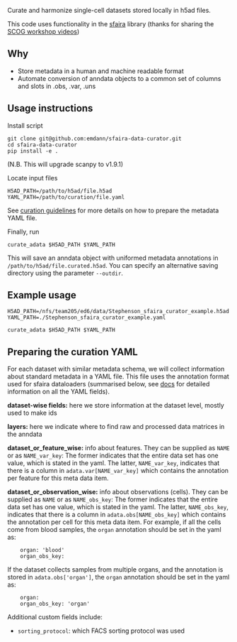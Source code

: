 Curate and harmonize single-cell datasets stored locally in h5ad files. 

This code uses functionality in the [sfaira](https://sfaira.readthedocs.io/en/latest/index.html) library (thanks for sharing the [SCOG workshop videos](https://www.youtube.com/watch?v=SWfx_7snuQw))

## Why
- Store metadata in a human and machine readable format
- Automate conversion of anndata objects to a common set of columns and slots in .obs, .var, .uns

## Usage instructions

Install script
```
git clone git@github.com:emdann/sfaira-data-curator.git
cd sfaira-data-curator
pip install -e .
```

(N.B. This will upgrade scanpy to v1.9.1)

Locate input files
```
H5AD_PATH=/path/to/h5ad/file.h5ad
YAML_PATH=/path/to/curation/file.yaml
```
See [curation guidelines](#preparing-the-curation-yaml) for more details on how to prepare the metadata YAML file.

Finally, run
```
curate_adata $H5AD_PATH $YAML_PATH
```

This will save an anndata object with uniformed metadata annotations in `/path/to/h5ad/file.curated.h5ad`. You can specify an alternative saving directory using the parameter `--outdir`.

## Example usage

```
H5AD_PATH=/nfs/team205/ed6/data/Stephenson_sfaira_curator_example.h5ad
YAML_PATH=./Stephenson_sfaira_curator_example.yaml

curate_adata $H5AD_PATH $YAML_PATH
```

## Preparing the curation YAML

For each dataset with similar metadata schema, we will collect information about standard metadata in a YAML file. This file uses the annotation format used for sfaira dataloaders (summarised below, see [docs](https://sfaira.readthedocs.io/en/latest/adding_datasets.html#field-descriptions) for detailed information on all the YAML fields).

**dataset-wise fields:** here we store information at the dataset level, mostly used to make ids

**layers:** here we indicate where to find raw and processed data matrices in the anndata 

**dataset_or_feature_wise:** info about features. They can be supplied as `NAME` or as `NAME_var_key`: The former indicates that the entire data set has one value, which is stated in the yaml. The latter, `NAME_var_key`, indicates that there is a column in `adata.var[NAME_var_key]` which contains the annotation per feature for this meta data item.

**dataset_or_observation_wise:** info about observations (cells). They can be supplied as `NAME` or as `NAME_obs_key`: The former indicates that the entire data set has one value, which is stated in the yaml. The latter, `NAME_obs_key`, indicates that there is a column in `adata.obs[NAME_obs_key]` which contains the annotation per cell for this meta data item. For example, if all the cells come from blood samples, the `organ` annotation should be set in the yaml as:
```
    organ: 'blood'
    organ_obs_key: 
```  
If the dataset collects samples from multiple organs, and the annotation is stored in `adata.obs['organ']`, the `organ` annotation should be set in the yaml as:
```
    organ:
    organ_obs_key: 'organ'
```  

Additional custom fields include:
- `sorting_protocol`: which FACS sorting protocol was used



